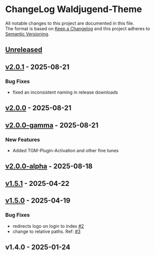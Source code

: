 # ChangeLog Waldjugend-Theme

All notable changes to this project are documented in this file. \
The format is based on [Keep a Changelog](https://keepachangelog.com) and this project adheres to [Semantic Versioning](https://semver.org).

<a name="unreleased"></a>
## [Unreleased]


<a name="v2.0.1"></a>
## [v2.0.1] - 2025-08-21
### Bug Fixes
- fixed an inconsistent naming in release downloads


<a name="v2.0.0"></a>
## [v2.0.0] - 2025-08-21

<a name="v2.0.0-gamma"></a>
## [v2.0.0-gamma] - 2025-08-21
### New Features
- Added TGM-Plugin-Activation and other fine tunes


<a name="v2.0.0-alpha"></a>
## [v2.0.0-alpha] - 2025-08-18

<a name="v1.5.1"></a>
## [v1.5.1] - 2025-04-22

<a name="v1.5.0"></a>
## [v1.5.0] - 2025-04-19
### Bug Fixes
- redirects logo on login to index [#2](https://github.com/lwijshoff/waldjugend-theme/issues/2)
- change to relative paths. Ref: [#3](https://github.com/lwijshoff/waldjugend-theme/issues/3)


<a name="v1.4.0"></a>
## v1.4.0 - 2025-01-24

[Unreleased]: https://github.com/lwijshoff/waldjugend-theme/compare/v2.0.1...HEAD
[v2.0.1]: https://github.com/lwijshoff/waldjugend-theme/compare/v2.0.0...v2.0.1
[v2.0.0]: https://github.com/lwijshoff/waldjugend-theme/compare/v2.0.0-gamma...v2.0.0
[v2.0.0-gamma]: https://github.com/lwijshoff/waldjugend-theme/compare/v2.0.0-alpha...v2.0.0-gamma
[v2.0.0-alpha]: https://github.com/lwijshoff/waldjugend-theme/compare/v1.5.1...v2.0.0-alpha
[v1.5.1]: https://github.com/lwijshoff/waldjugend-theme/compare/v1.5.0...v1.5.1
[v1.5.0]: https://github.com/lwijshoff/waldjugend-theme/compare/v1.4.0...v1.5.0
